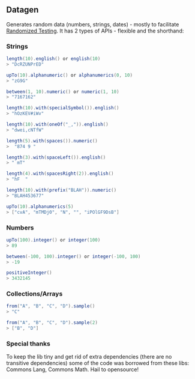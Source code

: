 Datagen
------------
Generates random data (numbers, strings, dates) - mostly to facilitate 
[Randomized Testing](http://qala.io/blog/randomized-testing.html).
It has 2 types of APIs - flexible and the shorthand:
### Strings
```java
length(10).english() or english(10)
> "DcRZUNPrED"

upTo(10).alphanumeric() or alphanumerics(0, 10)
> "zG9G"

between(1, 10).numeric() or numeric(1, 10)
> "7167162"

length(10).with(specialSymbol()).english()
> "hOzKEV#iWv"

length(10).with(oneOf("_,")).english()
> "dwei,cNTfW"

length(5).with(spaces()).numeric()
>  "874 9 "  

length(3).with(spaceLeft()).english()
> " mT"

length(4).with(spacesRight(2)).english()
> "hF  "

length(10).with(prefix("BLAH")).numeric()
> "BLAH453677"

upTo(10).alphanumerics(5)
> ["cvA", "mTMDj0", "N", "", "iPOlGF9DsB"]
```

### Numbers

```java
upTo(100).integer() or integer(100)
> 89

between(-100, 100).integer() or integer(-100, 100)
> -19

positiveInteger()
> 3432145
```

### Collections/Arrays

```java
from("A", "B", "C", "D").sample()
> "C"

from("A", "B", "C", "D").sample(2)
> ["B", "D"]
```

### Special thanks

To keep the lib tiny and get rid of extra dependencies (there are no 
transitive dependencies) some of the code was borrowed from these libs:
Commons Lang, Commons Math. Hail to opensource!